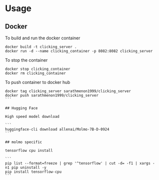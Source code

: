 # Usage

## Docker

To build and run the docker container

```
docker build -t clicking_server .
docker run -d --name clicking_container -p 8082:8082 clicking_server
```

To stop the container

```
docker stop clicking_container
docker rm clicking_container
```

To push container to docker hub
````
docker tag clicking_server sarathmenon1999/clicking_server 
docker push sarathmenon1999/clicking_server
```

## Hugging Face

High speed model download 

```
huggingface-cli download allenai/Molmo-7B-D-0924
```

## molmo specific 

tensorflow cpu install

```
pip list --format=freeze | grep '^tensorflow' | cut -d= -f1 | xargs -n1 pip uninstall -y
pip install tensorflow-cpu 
```
